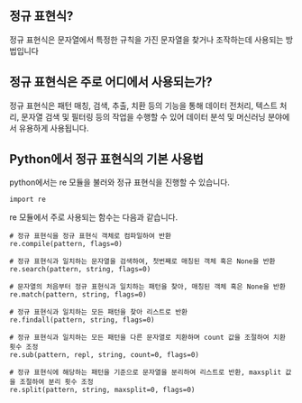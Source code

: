 ## 정규 표현식?
정규 표현식은 문자열에서 특정한 규칙을 가진 문자열을 찾거나 조작하는데 사용되는 방법입니다


## 정규 표현식은 주로 어디에서 사용되는가?
정규 표현식은 패턴 매칭, 검색, 추출, 치환 등의 기능을 통해 데이터 전처리, 텍스트 처리, 문자열 검색 및 필터링 등의 작업을 수행할 수 있어 데이터 분석 및 머신러닝 분야에서 유용하게 사용됩니다.


## Python에서 정규 표현식의 기본 사용법
python에서는 re 모듈을 불러와 정규 표현식을 진행할 수 있습니다.

    import re
    
re 모듈에서 주로 사용되는 함수는 다음과 같습니다.
    
    # 정규 표현식을 정규 표현식 객체로 컴파일하여 반환
    re.compile(pattern, flags=0)
    
    # 정규 표현식과 일치하는 문자열을 검색하여, 첫번째로 매칭된 객체 혹은 None을 반환
    re.search(pattern, string, flags=0)
    
    # 문자열의 처음부터 정규 표현식과 일치하는 패턴을 찾아, 매칭된 객체 혹은 None을 반환
    re.match(pattern, string, flags=0)
    
    # 정규 표현식과 일치하는 모든 패턴을 찾아 리스트로 반환
    re.findall(pattern, string, flags=0)
    
    # 정규 표현식과 일치하는 모든 패턴을 다른 문자열로 치환하며 count 값을 조절하여 치환 횟수 조정
    re.sub(pattern, repl, string, count=0, flags=0)
    
    # 정규 표현식에 해당하는 패턴을 기준으로 문자열을 분리하여 리스트로 반환, maxsplit 값을 조절하여 분리 횟수 조정
    re.split(pattern, string, maxsplit=0, flags=0)
